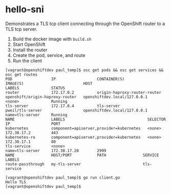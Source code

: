 # hello-sni

Demonstrates a TLS tcp client connecting through the OpenShift router to a TLS tcp server.

1.  Build the docker image with `build.sh`
1.  Start OpenShift
1.  Install the router
1.  Create the pod, service, and route
1.  Run the client

```
[vagrant@openshiftdev paul_temp]$ osc get pods && osc get services && osc get routes
POD                 IP                  CONTAINER(S)                   IMAGE(S)                          HOST                           LABELS              STATUS
router              172.17.0.2          origin-haproxy-router-router   openshift/origin-haproxy-router   openshiftdev.local/127.0.0.1   <none>              Running
tls-server          172.17.0.4          tls-server                     pweil/tls-server                  openshiftdev.local/127.0.0.1   name=tls-server     Running
NAME                LABELS                                    SELECTOR            IP                  PORT
kubernetes          component=apiserver,provider=kubernetes   <none>              172.30.17.2         443
kubernetes-ro       component=apiserver,provider=kubernetes   <none>              172.30.17.1         80
tls-service         <none>                                    name=tls-server     172.30.17.20        2999
NAME                HOST/PORT           PATH                SERVICE             LABELS
route-passthrough   my-tls-server                           tls-service   

[vagrant@openshiftdev paul_temp]$ go run client.go 
Hello TLS
[vagrant@openshiftdev paul_temp]$
```
